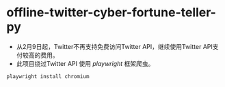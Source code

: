 # offline-twitter-cyber-fortune-teller-py
* 从2月9日起，Twitter不再支持免费访问Twitter API，继续使用Twitter API支付较高的费用。
* 此项目绕过Twitter API 使用 *playwright* 框架爬虫。
```commandline
playwright install chromium

```
